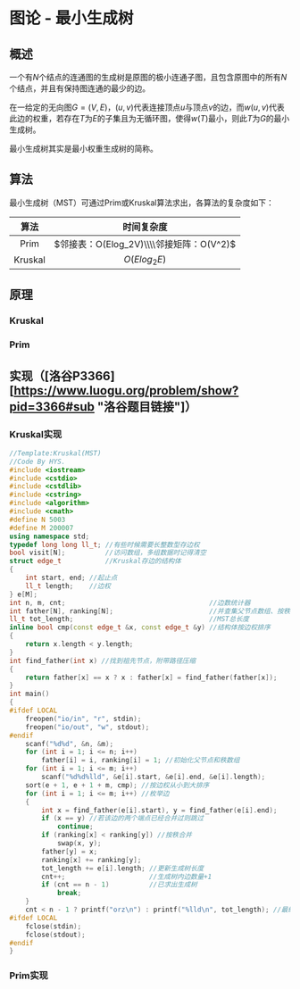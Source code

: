 # 图论 - 最小生成树

## 概述

一个有$N$个结点的连通图的生成树是原图的极小连通子图，且包含原图中的所有$N$个结点，并且有保持图连通的最少的边。

在一给定的无向图$G=(V, E)$，$(u, v)$代表连接顶点$u$与顶点$v$的边，而$w(u, v)$代表此边的权重，若存在$T$为$E$的子集且为无循环图，使得$w(T)$最小，则此$T$为$G$的最小生成树。

最小生成树其实是最小权重生成树的简称。

## 算法

最小生成树（MST）可通过Prim或Kruskal算法求出，各算法的复杂度如下：

|   算法    |              时间复杂度              |
| :-----: | :-----------------------------: |
|  Prim   | $邻接表：O(Elog_2V)\\\\邻接矩阵：O(V^2)$ |
| Kruskal |          $O(Elog_2E)$           |

## 原理

### Kruskal

### Prim

## 实现（[洛谷P3366][https://www.luogu.org/problem/show?pid=3366#sub "洛谷题目链接"]）

### Kruskal实现

```cpp
//Template:Kruskal(MST)
//Code By HYS.
#include <iostream>
#include <cstdio>
#include <cstdlib>
#include <cstring>
#include <algorithm>
#include <cmath>
#define N 5003
#define M 200007
using namespace std;
typedef long long ll_t; //有些时候需要长整数型存边权
bool visit[N];          //访问数组，多组数据时记得清空
struct edge_t           //Kruskal存边的结构体
{
    int start, end; //起止点
    ll_t length;    //边权
} e[M];
int n, m, cnt;                                    //边数统计器
int father[N], ranking[N];                        //并查集父节点数组、按秩合并数组
ll_t tot_length;                                  //MST总长度
inline bool cmp(const edge_t &x, const edge_t &y) //结构体按边权排序
{
    return x.length < y.length;
}
int find_father(int x) //找到祖先节点，附带路径压缩
{
    return father[x] == x ? x : father[x] = find_father(father[x]);
}
int main()
{
#ifdef LOCAL
    freopen("io/in", "r", stdin);
    freopen("io/out", "w", stdout);
#endif
    scanf("%d%d", &n, &m);
    for (int i = 1; i <= n; i++)
        father[i] = i, ranking[i] = 1; //初始化父节点和秩数组
    for (int i = 1; i <= m; i++)
        scanf("%d%d%lld", &e[i].start, &e[i].end, &e[i].length);
    sort(e + 1, e + 1 + m, cmp); //按边权从小到大排序
    for (int i = 1; i <= m; i++) //枚举边
    {
        int x = find_father(e[i].start), y = find_father(e[i].end);
        if (x == y) //若该边的两个端点已经合并过则跳过
            continue;
        if (ranking[x] < ranking[y]) //按秩合并
            swap(x, y);
        father[y] = x;
        ranking[x] += ranking[y];
        tot_length += e[i].length; //更新生成树长度
        cnt++;                     //生成树内边数量+1
        if (cnt == n - 1)          //已求出生成树
            break;
    }
    cnt < n - 1 ? printf("orz\n") : printf("%lld\n", tot_length); //最终边数量不足n-1则无解
#ifdef LOCAL
    fclose(stdin);
    fclose(stdout);
#endif
}
```

### Prim实现

```cpp

```

